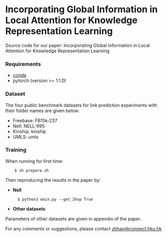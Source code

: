 # Incorporating Global Information in Local Attention for Knowledge Representation Learning

Source code for our paper: Incorporating Global Information in Local Attention for Knowledge Representation Learning



### Requirements
- [conda](https://repo.anaconda.com/miniconda/Miniconda3-latest-Linux-x86_64.sh)
- pytorch (version >= 1.1.0)

### Dataset
The four public benchmark datasets for link prediction experiments with their folder names are given below.

- Freebase: FB15k-237
- Nell: NELL-995
- Kinship: kinship
- UMLS: umls

### Training      
When running for first time:

        $ sh prepare.sh

Then reproducing the results in the paper by:

* **Nell**

        $ python3 main.py --get_2hop True

* **Other datasets**

 Parameters of other datasets are given in appendix of the paper. 


For any comments or suggestions, please contact zhhan@connect.hku.hk